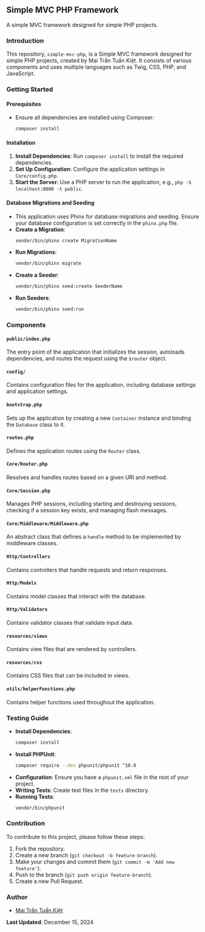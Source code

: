 ## Simple MVC PHP Framework
A simple MVC framework designed for simple PHP projects.

### Introduction
This repository, `simple-mvc-php`, is a Simple MVC framework designed for simple PHP projects, created by Mai Trần Tuấn Kiệt. It consists of various components and uses multiple languages such as Twig, CSS, PHP, and JavaScript.

### Getting Started
#### Prerequisites
- Ensure all dependencies are installed using Composer:
  ```bash
  composer install
  ```

#### Installation
1. **Install Dependencies**: Run `composer install` to install the required dependencies.
2. **Set Up Configuration**: Configure the application settings in `Core/config.php`.
3. **Start the Server**: Use a PHP server to run the application, e.g., `php -S localhost:8000 -t public`.

#### Database Migrations and Seeding
- This application uses Phinx for database migrations and seeding. Ensure your database configuration is set correctly in the `phinx.php` file.
- **Create a Migration**:
  ```bash
  vendor/bin/phinx create MigrationName
  ```
- **Run Migrations**:
  ```bash
  vendor/bin/phinx migrate
  ```
- **Create a Seeder**:
  ```bash
  vendor/bin/phinx seed:create SeederName
  ```
- **Run Seeders**:
  ```bash
  vendor/bin/phinx seed:run
  ```

### Components
#### `public/index.php`
The entry point of the application that initializes the session, autoloads dependencies, and routes the request using the `$router` object.

#### `config/`
Contains configuration files for the application, including database settings and application settings.

#### `bootstrap.php`
Sets up the application by creating a new `Container` instance and binding the `Database` class to it.

#### `routes.php`
Defines the application routes using the `Router` class.

#### `Core/Router.php`
Resolves and handles routes based on a given URI and method.

#### `Core/Session.php`
Manages PHP sessions, including starting and destroying sessions, checking if a session key exists, and managing flash messages.

#### `Core/Middleware/Middleware.php`
An abstract class that defines a `handle` method to be implemented by middleware classes.

#### `Http/Controllers`
Contains controllers that handle requests and return responses.

#### `Http/Models`
Contains model classes that interact with the database.

#### `Http/Validators`
Contains validator classes that validate input data.

#### `resources/views`
Contains view files that are rendered by controllers.

#### `resources/css`
Contains CSS files that can be included in views.

#### `utils/helperFunctions.php`
Contains helper functions used throughout the application.

### Testing Guide
- **Install Dependencies**:
  ```bash
  composer install
  ```
- **Install PHPUnit**:
  ```bash
  composer require --dev phpunit/phpunit ^10.0
  ```
- **Configuration**: Ensure you have a `phpunit.xml` file in the root of your project.
- **Writing Tests**: Create test files in the `tests` directory.
- **Running Tests**:
  ```bash
  vendor/bin/phpunit
  ```

### Contribution
To contribute to this project, please follow these steps:
1. Fork the repository.
2. Create a new branch (`git checkout -b feature-branch`).
3. Make your changes and commit them (`git commit -m 'Add new feature'`).
4. Push to the branch (`git push origin feature-branch`).
5. Create a new Pull Request.

### Author
- [Mai Trần Tuấn Kiệt](https://github.com/mttk2004)

**Last Updated**: December 15, 2024
